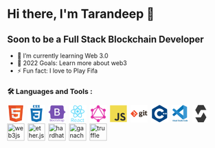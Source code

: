 # Hi there, I'm Tarandeep 👋 

## Soon to be a Full Stack Blockchain Developer

- 🌱 I’m currently learning Web 3.0
- 🥅 2022 Goals: Learn more about web3
- ⚡ Fun fact: I love to Play Fifa 


### :hammer_and_wrench: Languages and Tools :
<div>
  <img src="https://github.com/devicons/devicon/blob/master/icons/html5/html5-original.svg" title="HTML5" alt="HTML" width="40" height="40"/>&nbsp;
  <img src="https://github.com/devicons/devicon/blob/master/icons/css3/css3-plain-wordmark.svg"  title="CSS3" alt="CSS" width="40" height="40"/>&nbsp;
   <img src="https://github.com/devicons/devicon/blob/master/icons/bootstrap/bootstrap-plain-wordmark.svg" title="Bootstrap" **alt="bootstrap" width="40" height="40"/>&nbsp;
  <img src="https://github.com/devicons/devicon/blob/master/icons/react/react-original-wordmark.svg" title="React" alt="React" width="40" height="40"/>&nbsp;
  <img src="https://github.com/devicons/devicon/blob/master/icons/graphql/graphql-plain.svg" title="ql" **alt="graph" width="40" height="40"/>&nbsp;
  <img src="https://github.com/devicons/devicon/blob/master/icons/javascript/javascript-original.svg" title="JavaScript" alt="JavaScript" width="40" height="40"/>&nbsp;
  <img src="https://github.com/devicons/devicon/blob/master/icons/git/git-original-wordmark.svg" title="Git" **alt="Git" width="40" height="40"/>&nbsp;
  <img src="https://github.com/devicons/devicon/blob/master/icons/cplusplus/cplusplus-plain.svg" title="c" **alt="c++" width="40" height="40"/>&nbsp;
  <img src="https://github.com/devicons/devicon/blob/master/icons/vscode/vscode-original-wordmark.svg" title="vscode" **alt="vscode" width="40" height="40"/>&nbsp;
  <img src="https://github.com/devicons/devicon/blob/master/icons/solidity/solidity-plain.svg" title="solidity" **alt="solidity" width="40" height="40"/>&nbsp;
   <img src="https://seeklogo.com/images/W/web3js-logo-62DEE79B50-seeklogo.com.png?v=637807958120000000" title="web3js" **alt="web3js" width="40" height="40"/>&nbsp;
   <img src="https://camo.githubusercontent.com/87bf91e14c64da1b59d1aa40426f1f1e5065bde2cab938addd86a9cbd860bcac/68747470733a2f2f6269742e6c792f33494272504967" title="ether.js" **alt="ether" width="40" height="40"/>&nbsp;
  <img src="https://user-images.githubusercontent.com/106370886/179420143-279b9ede-fe23-44cb-977b-11f107b1f90a.png" title="hardhat" **alt="hardhat" width="40" height="40"/>&nbsp;
   <img src="https://camo.githubusercontent.com/d70319ac2c816ab8bfa160416533097e3360b8afd08f920da37a4556ed77058c/68747470733a2f2f74727566666c6573756974652e6769746875622e696f2f67616e616368652f6173736574732f696d672f67616e616368652d6c6f676f2d6461726b2e737667" title="ganache" **alt="ganache" width="40" height="40"/>&nbsp;
   <img src="https://seeklogo.com/images/T/truffle-logo-357454171D-seeklogo.com.png?v=637807957920000000" title="truffle" **alt="truffle" width="40" height="40"/>&nbsp;
</div>


<br />
<br />


